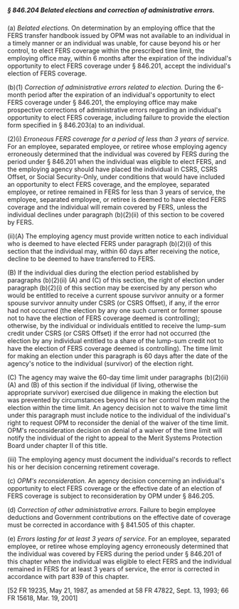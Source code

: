 ##### § 846.204 Belated elections and correction of administrative errors. #####

(a) *Belated elections.* On determination by an employing office that the FERS transfer handbook issued by OPM was not available to an individual in a timely manner or an individual was unable, for cause beyond his or her control, to elect FERS coverage within the prescribed time limit, the employing office may, within 6 months after the expiration of the individual's opportunity to elect FERS coverage under § 846.201, accept the individual's election of FERS coverage.

(b)(1) *Correction of administrative errors related to election.* During the 6-month period after the expiration of an individual's opportunity to elect FERS coverage under § 846.201, the employing office may make prospective corrections of administrative errors regarding an individual's opportunity to elect FERS coverage, including failure to provide the election form specified in § 846.203(a) to an individual.

(2)(i) *Erroneous FERS coverage for a period of less than 3 years of service.* For an employee, separated employee, or retiree whose employing agency erroneously determined that the individual was covered by FERS during the period under § 846.201 when the individual was eligible to elect FERS, and the employing agency should have placed the individual in CSRS, CSRS Offset, or Social Security-Only, under conditions that would have included an opportunity to elect FERS coverage, and the employee, separated employee, or retiree remained in FERS for less than 3 years of service, the employee, separated employee, or retiree is deemed to have elected FERS coverage and the individual will remain covered by FERS, unless the individual declines under paragraph (b)(2)(ii) of this section to be covered by FERS.

(ii)(A) The employing agency must provide written notice to each individual who is deemed to have elected FERS under paragraph (b)(2)(i) of this section that the individual may, within 60 days after receiving the notice, decline to be deemed to have transferred to FERS.

(B) If the individual dies during the election period established by paragraphs (b)(2)(ii) (A) and (C) of this section, the right of election under paragraph (b)(2)(i) of this section may be exercised by any person who would be entitled to receive a current spouse survivor annuity or a former spouse survivor annuity under CSRS (or CSRS Offset), if any, if the error had not occurred (the election by any one such current or former spouse not to have the election of FERS coverage deemed is controlling); otherwise, by the individual or individuals entitled to receive the lump-sum credit under CSRS (or CSRS Offset) if the error had not occurred (the election by any individual entitled to a share of the lump-sum credit not to have the election of FERS coverage deemed is controlling). The time limit for making an election under this paragraph is 60 days after the date of the agency's notice to the individual (survivor) of the election right.

(C) The agency may waive the 60-day time limit under paragraphs (b)(2)(ii) (A) and (B) of this section if the individual (if living, otherwise the appropriate survivor) exercised due diligence in making the election but was prevented by circumstances beyond his or her control from making the election within the time limit. An agency decision not to waive the time limit under this paragraph must include notice to the individual of the individual's right to request OPM to reconsider the denial of the waiver of the time limit. OPM's reconsideration decision on denial of a waiver of the time limit will notify the individual of the right to appeal to the Merit Systems Protection Board under chapter II of this title.

(iii) The employing agency must document the individual's records to reflect his or her decision concerning retirement coverage.

(c) *OPM's reconsideration.* An agency decision concerning an individual's opportunity to elect FERS coverage or the effective date of an election of FERS coverage is subject to reconsideration by OPM under § 846.205.

(d) *Correction of other administrative errors.* Failure to begin employee deductions and Government contributions on the effective date of coverage must be corrected in accordance with § 841.505 of this chapter.

(e) *Errors lasting for at least 3 years of service.* For an employee, separated employee, or retiree whose employing agency erroneously determined that the individual was covered by FERS during the period under § 846.201 of this chapter when the individual was eligible to elect FERS and the individual remained in FERS for at least 3 years of service, the error is corrected in accordance with part 839 of this chapter.

[52 FR 19235, May 21, 1987, as amended at 58 FR 47822, Sept. 13, 1993; 66 FR 15618, Mar. 19, 2001]